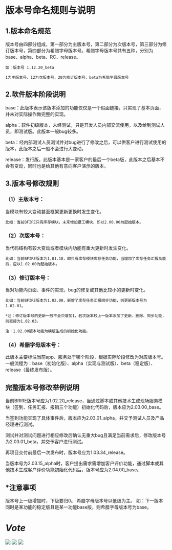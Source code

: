 # 版本号命名规则与说明
## 1.版本命名规范

版本号由四部分组成，第一部分为主版本号，第二部分为次版本号，第三部分为修订版本号，第四部分为希腊字母版本号。希腊字母版本号共有五种，分别为base、alpha、beta、RC、release。

    如：版本号 1.12.20_beta

    1为主版本号，12为次版本号，20为修订版本号，beta为希腊字母版本号


## 2.软件版本阶段说明

base：此版本表示该版本添加的功能仅仅是一个假面链接，只实现了基本页面，并未对实际操作做完整的实现。

alpha：软件初级版本，未经测试，只是开发人员内部交流使用，以及给到测试人员，即测试版。此版本一般bug较多。

beta：经内部测试人员测试并对bug进行了修改之后，可以供客户进行测试使用的版本，此版本之后一般不会进行大变动。

release：发行版。此版本基本是一家客户的最后一个beta版，此版本之后基本不会有变动，同时也是给其他有意向客户演示的版本。


## 3.版本号修改规则

### （1）主版本号：

当模块有较大变动甚至框架更新更换时发生变化。

    比如：当前BFIRE只有库存模块，未来增加报工模块，即以2.00.00为起始版本。

### （2）次版本号：

当代码结构有较大变动或者模块内功能有重大更新时发生变化。

    比如：当前BFIRE版本为1.01.18，即只有库存模块库存任务功能，当增加了库存任务汇报功能后，应以1.02.00为起始版本。

### （3）修订版本号：

当对功能内页面、事件的实现，bug的修复或其他比较小的更新时变化。

    比如：当前BFIRE版本为1.02.00，新增了库存任务汇报同步功能，则更新版本号为1.02.01。
    
    *注：修订版本号的更新一般不会只增加1，若次版本较上一版本添加了更新、删除、同步功能，则直接为1.02.03。

    注：1.02.00版本功能为模版生成的初始化功能。

### （4）希腊字母版本号：

此版本主要标注当前app、服务处于哪个阶段，根据实际阶段修改为对应版本号。一般流程为：base（初始化版）、alpha（实现与测试版）、beta（稳定版）、release（最终发布版）。


## 完整版本号修改举例说明

当前BRIRE版本号应为1.02.20_release，当通过脚本或其他技术生成现场服务模块（签到、任务汇报、报销三个功能）初始化代码后，版本应为2.03.00_base。
    
当签到功能实现了具体事件后，版本应为2.03.01_alpha，并交予测试人员及产品经理进行测试。
    
测试并对测试问题进行相应修改后确认无重大bug且满足当前需求后，修改版本号为2.03.01_beta，并交予客户进行测试。

再项目交付前最后一次发布时，版本号应为1.03.34_release。

当版本号为2.03.15_alpha时，客户提出需求需增加客户评价功能，通过脚本或其他技术生成客户评价功能初始化代码后，版本号应为2.04.00_base。

## *注意事项

版本号上一级增加时，下级要归0。
希腊字母版本号以低级为主。
    如：下一版本同时是某功能的稳定版且是某一功能base版，则希腊字母版本号为base。


# ***Vote***


[![](https://api.gh-polls.com/poll/01D4EXW6HB0307XQTJSPRTH1W3/Agree/vote)](https://api.gh-polls.com/poll/01D4EXW6HB0307XQTJSPRTH1W3/Agree/vote)
[![](https://api.gh-polls.com/poll/01D4EXW6HB0307XQTJSPRTH1W3/Disagree/vote)](https://api.gh-polls.com/poll/01D4EXW6HB0307XQTJSPRTH1W3/Disagree/vote)
[![](https://api.gh-polls.com/poll/01D4EXW6HB0307XQTJSPRTH1W3/I%20have%20other%20proposals/vote)](https://api.gh-polls.com/poll/01D4EXW6HB0307XQTJSPRTH1W3/I%20have%20other%20proposals/vote)
